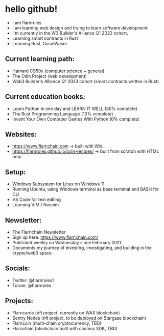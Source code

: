 # hello github!

- I am flarnrules
- I am learning web design and trying to learn software development
- I'm currently in the W3 Builder's Alliance Q1 2023 cohort.
- Learning smart contracts in Rust
- Learning Rust, CosmWasm

## Current learning path:
- Harvard CS50x (computer science ~ general)
- The Odin Project (web development)
- Web3 Builder's Alliance Q1 2023 cohort (smart contracts written in Rust)


## Current education books:
- Learn Python in one day and LEARN IT WELL (50% complete)
- The Rust Programming Language (10% complete)
- Invent Your Own Computer Games With Python (0% complete)

## Websites:
- https://www.flarnchain.com -> built with Wix.
- https://flarnrules.github.io/odin-recipes/ -> built from scratch with HTML only.

## Setup:
- Windows Subsystem for Linux on Windows 11
- Running Ubuntu, using Windows terminal as base terminal and BASH for CLI
- VS Code for text editing
- Learning VIM / Neovim

## Newsletter:
- The Flarnchain Newsletter
- Sign up here: https://www.flarnchain.com/
- Published weekly on Wednesday since February 2021.
- Documents my journey of investing, investigating, and building in the crypto/web3 space.

## Socials:
- Twitter: @flarnrules1
- Torum: @flarnrules

## Projects:
- Flarncards (nft project, currently on WAX blockchain)
- Sentry Nodes (nft project, to be deployed on Stargaze blockchain)
- Flarncoin (multi-chain cryptocurrency, TBD)
- Flarnchain (blockchain built with cosmos SDK, TBD)


<!---
flarnrules/flarnrules is a ✨ special ✨ repository because its `README.md` (this file) appears on your GitHub profile.
You can click the Preview link to take a look at your changes.
--->
